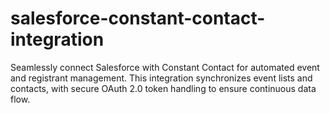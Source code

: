 # salesforce-constant-contact-integration
Seamlessly connect Salesforce with Constant Contact for automated event and registrant management. This integration synchronizes event lists and contacts, with secure OAuth 2.0 token handling to ensure continuous data flow.
